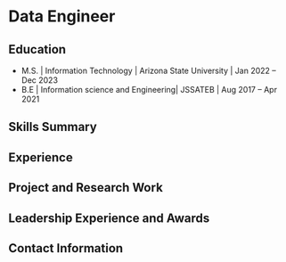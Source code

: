 # Data Engineer

## Education
- M.S. | Information Technology | Arizona State University | Jan 2022 – Dec 2023
- B.E  | Information science and Engineering| JSSATEB | Aug 2017 – Apr 2021 

## Skills Summary


## Experience


## Project and Research Work



## Leadership Experience and Awards



## Contact Information
